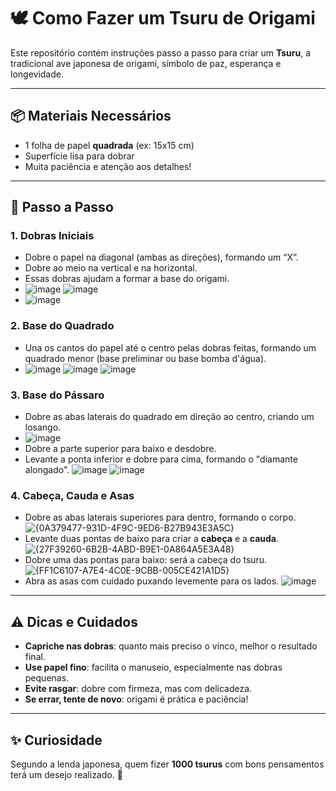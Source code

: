 # 🕊️ Como Fazer um Tsuru de Origami

Este repositório contém instruções passo a passo para criar um **Tsuru**, a tradicional ave japonesa de origami, símbolo de paz, esperança e longevidade.

---

## 📦 Materiais Necessários

- 1 folha de papel **quadrada** (ex: 15x15 cm)
- Superfície lisa para dobrar
- Muita paciência e atenção aos detalhes!

---

## 📝 Passo a Passo

### 1. Dobras Iniciais
- Dobre o papel na diagonal (ambas as direções), formando um “X”.
- Dobre ao meio na vertical e na horizontal.
- Essas dobras ajudam a formar a base do origami.
- ![image](https://github.com/user-attachments/assets/89781633-e95d-4a93-b69f-3be3571bd086)
![image](https://github.com/user-attachments/assets/92fb30b0-bd13-44f0-a4eb-b4caa0e63bd8)
- ![image](https://github.com/user-attachments/assets/70dfab20-a71f-44c3-a076-692a08778ddd)

### 2. Base do Quadrado
- Una os cantos do papel até o centro pelas dobras feitas, formando um quadrado menor (base preliminar ou base bomba d'água).
- ![image](https://github.com/user-attachments/assets/bd90d143-714c-4ca5-a7d6-e8b43f9eff6c)
![image](https://github.com/user-attachments/assets/d6a450c7-cd67-4725-82b7-45f4750cdd80)
![image](https://github.com/user-attachments/assets/9516692d-f0f2-4b67-a3ae-e04621c48f8c)


### 3. Base do Pássaro
- Dobre as abas laterais do quadrado em direção ao centro, criando um losango.
- ![image](https://github.com/user-attachments/assets/550580b3-e3b4-40be-b148-28daa46bfc45)
- Dobre a parte superior para baixo e desdobre.
- Levante a ponta inferior e dobre para cima, formando o "diamante alongado".
![image](https://github.com/user-attachments/assets/3c41e7b1-1127-4c35-b3ab-a851bf5aa7e2)
![image](https://github.com/user-attachments/assets/56eda990-b8cf-4562-bd85-6a9033daef00)


### 4. Cabeça, Cauda e Asas
- Dobre as abas laterais superiores para dentro, formando o corpo.
![{0A379477-931D-4F9C-9ED6-B27B943E3A5C}](https://github.com/user-attachments/assets/3f090a48-0565-4948-b3db-670418cdf2bc)
- Levante duas pontas de baixo para criar a **cabeça** e a **cauda**.
![{27F39260-6B2B-4ABD-B9E1-0A864A5E3A48}](https://github.com/user-attachments/assets/abf8aaf0-616a-4a34-a32c-9ef6f2aa8660)
- Dobre uma das pontas para baixo: será a cabeça do tsuru.
  ![{FF1C6107-A7E4-4C0E-9CBB-005CE421A1D5}](https://github.com/user-attachments/assets/e8d0585d-e29f-49ad-b4fd-d81e978e5d6f)
- Abra as asas com cuidado puxando levemente para os lados.
![image](https://github.com/user-attachments/assets/0258da80-645b-4cfd-8ac8-c4e55c24245e)


---

## ⚠️ Dicas e Cuidados

- **Capriche nas dobras**: quanto mais preciso o vinco, melhor o resultado final.
- **Use papel fino**: facilita o manuseio, especialmente nas dobras pequenas.
- **Evite rasgar**: dobre com firmeza, mas com delicadeza.
- **Se errar, tente de novo**: origami é prática e paciência!

---

## ✨ Curiosidade

Segundo a lenda japonesa, quem fizer **1000 tsurus** com bons pensamentos terá um desejo realizado. 🧘
